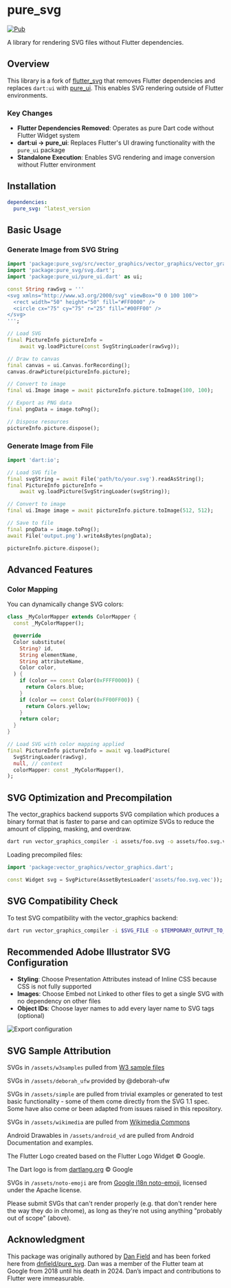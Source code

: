 # pure_svg

[![Pub](https://img.shields.io/pub/v/pure_svg.svg)](https://pub.dartlang.org/packages/pure_svg)

A library for rendering SVG files without Flutter dependencies.

## Overview

This library is a fork of [flutter_svg](https://pub.dev/packages/flutter_svg) that removes Flutter dependencies and replaces `dart:ui` with [pure_ui](https://pub.dev/packages/pure_ui). This enables SVG rendering outside of Flutter environments.

### Key Changes

- **Flutter Dependencies Removed**: Operates as pure Dart code without Flutter Widget system
- **dart:ui → pure_ui**: Replaces Flutter's UI drawing functionality with the `pure_ui` package
- **Standalone Execution**: Enables SVG rendering and image conversion without Flutter environment

## Installation

```yaml
dependencies:
  pure_svg: ^latest_version
```

## Basic Usage

### Generate Image from SVG String

```dart
import 'package:pure_svg/src/vector_graphics/vector_graphics/vector_graphics.dart';
import 'package:pure_svg/svg.dart';
import 'package:pure_ui/pure_ui.dart' as ui;

const String rawSvg = '''
<svg xmlns="http://www.w3.org/2000/svg" viewBox="0 0 100 100">
  <rect width="50" height="50" fill="#FF0000" />
  <circle cx="75" cy="75" r="25" fill="#00FF00" />
</svg>
''';

// Load SVG
final PictureInfo pictureInfo = 
    await vg.loadPicture(const SvgStringLoader(rawSvg));

// Draw to canvas
final canvas = ui.Canvas.forRecording();
canvas.drawPicture(pictureInfo.picture);

// Convert to image
final ui.Image image = await pictureInfo.picture.toImage(100, 100);

// Export as PNG data
final pngData = image.toPng();

// Dispose resources
pictureInfo.picture.dispose();
```

### Generate Image from File

```dart
import 'dart:io';

// Load SVG file
final svgString = await File('path/to/your.svg').readAsString();
final PictureInfo pictureInfo = 
    await vg.loadPicture(SvgStringLoader(svgString));

// Convert to image
final ui.Image image = await pictureInfo.picture.toImage(512, 512);

// Save to file
final pngData = image.toPng();
await File('output.png').writeAsBytes(pngData);

pictureInfo.picture.dispose();
```

## Advanced Features

### Color Mapping

You can dynamically change SVG colors:

```dart
class _MyColorMapper extends ColorMapper {
  const _MyColorMapper();

  @override
  Color substitute(
    String? id,
    String elementName,
    String attributeName,
    Color color,
  ) {
    if (color == const Color(0xFFFF0000)) {
      return Colors.blue;
    }
    if (color == const Color(0xFF00FF00)) {
      return Colors.yellow;
    }
    return color;
  }
}

// Load SVG with color mapping applied
final PictureInfo pictureInfo = await vg.loadPicture(
  SvgStringLoader(rawSvg),
  null, // context
  colorMapper: const _MyColorMapper(),
);
```

## SVG Optimization and Precompilation

The vector_graphics backend supports SVG compilation which produces a binary format that is faster to parse and can optimize SVGs to reduce the amount of clipping, masking, and overdraw.

```sh
dart run vector_graphics_compiler -i assets/foo.svg -o assets/foo.svg.vec
```

Loading precompiled files:

```dart
import 'package:vector_graphics/vector_graphics.dart';

const Widget svg = SvgPicture(AssetBytesLoader('assets/foo.svg.vec'));
```

## SVG Compatibility Check

To test SVG compatibility with the vector_graphics backend:

```sh
dart run vector_graphics_compiler -i $SVG_FILE -o $TEMPORARY_OUTPUT_TO_BE_DELETED --no-optimize-masks --no-optimize-clips --no-optimize-overdraw --no-tessellate
```

## Recommended Adobe Illustrator SVG Configuration

- **Styling**: Choose Presentation Attributes instead of Inline CSS because CSS is not fully supported
- **Images**: Choose Embed not Linked to other files to get a single SVG with no dependency on other files
- **Object IDs**: Choose layer names to add every layer name to SVG tags (optional)

![Export configuration](https://user-images.githubusercontent.com/2842459/62599914-91de9c00-b8fe-11e9-8fb7-4af57d5100f7.png)

## SVG Sample Attribution

SVGs in `/assets/w3samples` pulled from [W3 sample files](https://dev.w3.org/SVG/tools/svgweb/samples/svg-files/)

SVGs in `/assets/deborah_ufw` provided by @deborah-ufw

SVGs in `/assets/simple` are pulled from trivial examples or generated to test
basic functionality - some of them come directly from the SVG 1.1 spec. Some
have also come or been adapted from issues raised in this repository.

SVGs in `/assets/wikimedia` are pulled from [Wikimedia Commons](https://commons.wikimedia.org/wiki/Main_Page)

Android Drawables in `/assets/android_vd` are pulled from Android Documentation
and examples.

The Flutter Logo created based on the Flutter Logo Widget © Google.

The Dart logo is from
[dartlang.org](https://github.com/dart-lang/site-shared/blob/master/src/_assets/images/dart/logo%2Btext/horizontal/original.svg)
© Google

SVGs in `/assets/noto-emoji` are from [Google i18n noto-emoji](https://github.com/googlei18n/noto-emoji),
licensed under the Apache license.

Please submit SVGs that can't render properly (e.g. that don't render here the
way they do in chrome), as long as they're not using anything "probably out of
scope" (above).

## Acknowledgment

This package was originally authored by
[Dan Field](https://github.com/dnfield) and has been forked here
from [dnfield/pure_svg](https://github.com/dnfield/pure_svg).
Dan was a member of the Flutter team at Google from 2018 until his death
in 2024. Dan’s impact and contributions to Flutter were immeasurable.
